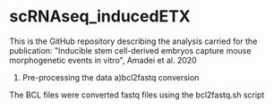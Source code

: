 # scRNAseq_inducedETX
This is the GitHub repository describing the analysis carried for the publication: "Inducible stem cell-derived embryos capture mouse morphogenetic events in vitro", Amadei et al. 2020

1. Pre-processing the data
a)bcl2fastq conversion

The BCL files were converted fastq files using the bcl2fastq.sh script

